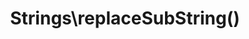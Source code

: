 ---
title: Strings\replaceSubString()
description: >
 Creates a function which allows for the replacing of part of string with defined replacement. The created function can then reused over any string, or used as part of a Higher Order Function such as array_map().

layout: function
group: strings
subgroup: string_manipulation
categories: [strings, string manipulation]
coreFunctions: 
    - substr_replace()

source: https://github.com/gin0115/pinkcrab_function_constructors/blob/master/src/strings.php#L178
namespace: PinkCrab\FunctionConstructors\Strings
since: 0.1.0

deprecated: false
alternative: false

definition: >
 /**
   * @param string $replace The value to replace in passed string
   * @param int $offset The offset to start, negative numbers count back from end.
   * @param int|null $length Number of chars to stop replacing at end of replacement.
   * @return Closure(string):string
   */
 Strings\replaceSubString(string $replace, int $offset = 0, ?int $length = null): Closure
closure: >
 /**
  * @param string $string
  * @return string
  */
 $function (string $string): string

examplePartial: >
 // Create the closure that will add ... to a string after the 3rd char.

 $splice = Strings\replaceSubString('...', 3);


 // Called as a function.

 echo $splice('This is an example'); // Thi...


 // Used in a higher order function.

 $array = array_map( $splice, ['This is an example', 'Another example'] );

 print_r($array); // ['Thi...', 'Ano...']

 
 // Passing the offset as a negative number will count back from the end of the string.

 $spliceBackwards = Strings\replaceSubString('...', -3);

 echo $spliceBackwards('This is an example'); // This is an ex...
 
 
 // The length of the replacement can be defined, this will replace the chars after the offset with the replacement.

 $splice = Strings\replaceSubString('...', 5, 2);

 echo $splice('This is an example'); // This ... an example
 
 // Replaced is with ... after (5th char along and replaced 2 chars)


 // Passing 0 to the 3rd augment will just insert the sub string at the offset.

 $splice = Strings\replaceSubString('...', 5, 0);

 echo $splice('This is an example'); // This ... is an example



exampleCurried: >
 echo Strings\replaceSubString('...', 3)('This is an example'); // Thi...
 
 echo Strings\replaceSubString('...', -3)('This is an example'); // This is an ex...
 
 echo Strings\replaceSubString('...', 5, 2)('This is an example'); // This ... an example
 
 echo Strings\replaceSubString('...', 5, 0)('This is an example'); // This ... is an example



exampleInline: >
    $array = array_map( Strings\replaceSubString('...', 3), ['This is an example', 'Another example'] );
    
    print_r($array); // ['Thi...', 'Ano...']

    
    $array = array_map( Strings\replaceSubString('...', -3), ['This is an example', 'Another example'] );
    
    print_r($array); // ['This is an ex...', 'Another ex...']

    
    $array = array_map( Strings\replaceSubString('...', 5, 2), ['This is an example', 'Another example'] );
    
    print_r($array); // ['This ... an example', 'Another ... an example']
    
    
    $array = array_map( Strings\replaceSubString('...', 5, 0), ['This is an example', 'Another example'] );
    
    print_r($array); // ['This ... is an example', 'Another ... is an example']

---